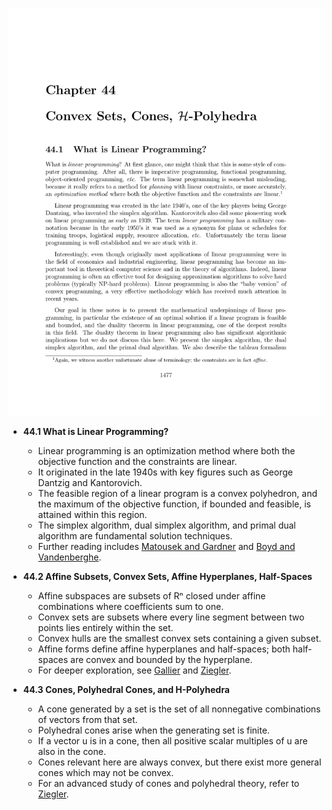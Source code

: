 ![ATD-ch44-linear-opt-convex-sets-cones](ATD-ch44-linear-opt-convex-sets-cones.best.png)

- **44.1 What is Linear Programming?**
  - Linear programming is an optimization method where both the objective function and the constraints are linear.
  - It originated in the late 1940s with key figures such as George Dantzig and Kantorovich.
  - The feasible region of a linear program is a convex polyhedron, and the maximum of the objective function, if bounded and feasible, is attained within this region.
  - The simplex algorithm, dual simplex algorithm, and primal dual algorithm are fundamental solution techniques.
  - Further reading includes [Matousek and Gardner](https://link.springer.com/book/10.1007/978-3-540-71866-1) and [Boyd and Vandenberghe](https://web.stanford.edu/~boyd/cvxbook/).

- **44.2 Affine Subsets, Convex Sets, Affine Hyperplanes, Half-Spaces**
  - Affine subspaces are subsets of Rⁿ closed under affine combinations where coefficients sum to one.
  - Convex sets are subsets where every line segment between two points lies entirely within the set.
  - Convex hulls are the smallest convex sets containing a given subset.
  - Affine forms define affine hyperplanes and half-spaces; both half-spaces are convex and bounded by the hyperplane.
  - For deeper exploration, see [Gallier](https://www.cis.upenn.edu/~jean/gbooks/geomfacts.pdf) and [Ziegler](https://link.springer.com/book/10.1007/978-3-540-67694-9).

- **44.3 Cones, Polyhedral Cones, and H-Polyhedra**
  - A cone generated by a set is the set of all nonnegative combinations of vectors from that set.
  - Polyhedral cones arise when the generating set is finite.
  - If a vector u is in a cone, then all positive scalar multiples of u are also in the cone.
  - Cones relevant here are always convex, but there exist more general cones which may not be convex.
  - For an advanced study of cones and polyhedral theory, refer to [Ziegler](https://link.springer.com/book/10.1007/978-3-540-67694-9).

